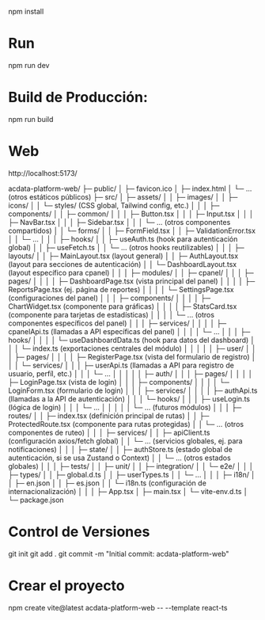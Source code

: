 

npm install
# Run
npm run dev
# Build de Producción:
npm run build

# Web
http://localhost:5173/



acdata-platform-web/
├─ public/
│  ├─ favicon.ico
│  ├─ index.html
│  └─ ... (otros estáticos públicos)
├─ src/
│  ├─ assets/
│  │  ├─ images/
│  │  ├─ icons/
│  │  └─ styles/ (CSS global, Tailwind config, etc.)
│  │
│  ├─ components/
│  │  ├─ common/
│  │  │  ├─ Button.tsx
│  │  │  ├─ Input.tsx
│  │  │  ├─ NavBar.tsx
│  │  │  ├─ Sidebar.tsx
│  │  │  └─ ... (otros componentes compartidos)
│  │  └─ forms/
│  │     ├─ FormField.tsx
│  │     ├─ ValidationError.tsx
│  │     └─ ...
│  │
│  ├─ hooks/
│  │  ├─ useAuth.ts (hook para autenticación global)
│  │  ├─ useFetch.ts
│  │  └─ ... (otros hooks reutilizables)
│  │
│  ├─ layouts/
│  │  ├─ MainLayout.tsx (layout general)
│  │  ├─ AuthLayout.tsx (layout para secciones de autenticación)
│  │  └─ DashboardLayout.tsx (layout específico para cpanel)
│  │
│  ├─ modules/
│  │  ├─ cpanel/
│  │  │  ├─ pages/
│  │  │  │  ├─ DashboardPage.tsx (vista principal del panel)
│  │  │  │  ├─ ReportsPage.tsx (ej. página de reportes)
│  │  │  │  └─ SettingsPage.tsx (configuraciones del panel)
│  │  │  ├─ components/
│  │  │  │  ├─ ChartWidget.tsx (componente para gráficas)
│  │  │  │  ├─ StatsCard.tsx (componente para tarjetas de estadísticas)
│  │  │  │  └─ ... (otros componentes específicos del panel)
│  │  │  ├─ services/
│  │  │  │  ├─ cpanelApi.ts (llamadas a API específicas del panel)
│  │  │  │  └─ ...
│  │  │  ├─ hooks/
│  │  │  │  └─ useDashboardData.ts (hook para datos del dashboard)
│  │  │  └─ index.ts (exportaciones centrales del módulo)
│  │  │
│  │  ├─ user/
│  │  │  ├─ pages/
│  │  │  │  ├─ RegisterPage.tsx (vista del formulario de registro)
│  │  │  └─ services/
│  │  │     ├─ userApi.ts (llamadas a API para registro de usuario, perfíl, etc.)
│  │  │     └─ ...
│  │  │
│  │  ├─ auth/
│  │  │  ├─ pages/
│  │  │  │  ├─ LoginPage.tsx (vista de login)
│  │  │  ├─ components/
│  │  │  │  └─ LoginForm.tsx (formulario de login)
│  │  │  ├─ services/
│  │  │  │  ├─ authApi.ts (llamadas a la API de autenticación)
│  │  │  └─ hooks/
│  │  │     ├─ useLogin.ts (lógica de login)
│  │  │     └─ ...
│  │  │
│  │  └─ ... (futuros módulos)
│  │
│  ├─ routes/
│  │  ├─ index.tsx (definición principal de rutas)
│  │  ├─ ProtectedRoute.tsx (componente para rutas protegidas)
│  │  └─ ... (otros componentes de ruteo)
│  │
│  ├─ services/
│  │  ├─ apiClient.ts (configuración axios/fetch global)
│  │  └─ ... (servicios globales, ej. para notificaciones)
│  │
│  ├─ state/
│  │  ├─ authStore.ts (estado global de autenticación, si se usa Zustand o Context)
│  │  └─ ... (otros estados globales)
│  │
│  ├─ tests/
│  │  ├─ unit/
│  │  ├─ integration/
│  │  └─ e2e/
│  │
│  ├─ types/
│  │  ├─ global.d.ts
│  │  ├─ userTypes.ts
│  │  └─ ...
│  │
│  ├─ i18n/
│  │  ├─ en.json
│  │  ├─ es.json
│  │  └─ i18n.ts (configuración de internacionalización)
│  │
│  ├─ App.tsx
│  ├─ main.tsx
│  └─ vite-env.d.ts
│
└─ package.json
 

# Control de Versiones 
git init
git add .
git commit -m "Initial commit: acdata-platform-web"


# Crear el proyecto
npm create vite@latest acdata-platform-web -- --template react-ts
